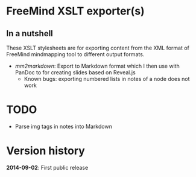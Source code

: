 # FreeMind XSLT exporter(s)

## In a nutshell

These XSLT stylesheets are for exporting content from the XML format of FreeMind mindmapping tool to different output formats.

* *mm2markdown*: Export to Markdown format which I then use with PanDoc to for creating slides based on Reveal.js
  * Known bugs: exporting numbered lists in notes of a node does not work

# TODO

* Parse img tags in notes into Markdown

# Version history

**2014-09-02**: First public release